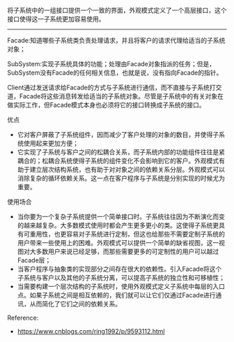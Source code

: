 将子系统中的一组接口提供一个一致的界面，外观模式定义了一个高层接口，这个接口使得这一子系统更加容易使用。

---

Facade:知道哪些子系统类负责处理请求，并且将客户的请求代理给适当的子系统对象；

SubSystem:实现子系统具体的功能；处理由Facade对象指派的任务；但是，SubSystem没有Facade的任何相关信息，也就是说，没有指向Facade的指针。

Client通过发送请求给Facade的方式与子系统进行通信，而不直接与子系统打交道，Facade将这些消息转发给适当的子系统对象。尽管是子系统中的有关对象在做实际工作，但Facade模式本身也必须将它的接口转换成子系统的接口。


优点
+ 它对客户屏蔽了子系统组件，因而减少了客户处理的对象的数目，并使得子系统使用起来更加方便；
+ 它实现了子系统与客户之间的松耦合关系，而子系统内部的功能组件往往是紧耦合的；松耦合系统使得子系统的组件变化不会影响到它的客户。外观模式有助于建立层次结构系统，也有助于对对象之间的依赖关系分层。外观模式可以消除复杂的循环依赖关系。这一点在客户程序与子系统是分别实现的时候尤为重要。

使用场合
+ 当你要为一个复杂子系统提供一个简单接口时。子系统往往因为不断演化而变的越来越复杂。大多数模式使用时都会产生更多更小的类。这使得子系统更具有可重用性，也更容易对子系统进行定制，但这也给那些不需要定制子系统的用户带来一些使用上的困难。外观模式可以提供一个简单的缺省视图，这一视图对大多数用户来说已经足够，而那些需要更多的可定制性的用户可以越过Facade层；
+ 当客户程序与抽象类的实现部分之间存在很大的依赖性。引入Facade将这个子系统与客户以及其他的子系统分离，可以提高子系统的独立性和可移植性；
+ 当需要构建一个层次结构的子系统时，使用外观模式定义子系统中每层的入口点。如果子系统之间是相互依赖的，我们就可以让它们仅通过Facade进行通讯，从而简化了它们之间的依赖关系。


Reference:
+ https://www.cnblogs.com/ring1992/p/9593112.html
